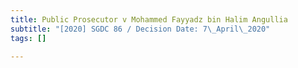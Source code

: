 ```yaml
---
title: Public Prosecutor v Mohammed Fayyadz bin Halim Angullia
subtitle: "[2020] SGDC 86 / Decision Date: 7\_April\_2020"
tags: []

---
```

